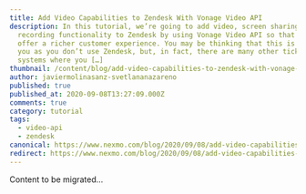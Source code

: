 ```yaml
---
title: Add Video Capabilities to Zendesk With Vonage Video API
description: In this tutorial, we’re going to add video, screen sharing and
  recording functionality to Zendesk by using Vonage Video API so that you can
  offer a richer customer experience. You may be thinking that this is not for
  you as you don’t use Zendesk, but, in fact, there are many other ticketing
  systems where you […]
thumbnail: /content/blog/add-video-capabilities-to-zendesk-with-vonage-video-api/Blog_Zendesk_VideoAPI_1200x600.png
author: javiermolinasanz-svetlananazareno
published: true
published_at: 2020-09-08T13:27:09.000Z
comments: true
category: tutorial
tags:
  - video-api
  - zendesk
canonical: https://www.nexmo.com/blog/2020/09/08/add-video-capabilities-to-zendesk-with-vonage-video-api
redirect: https://www.nexmo.com/blog/2020/09/08/add-video-capabilities-to-zendesk-with-vonage-video-api
---
```


Content to be migrated...
